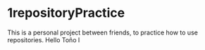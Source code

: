 # 1repositoryPractice
This is a personal project between friends, to practice how to use repositories.
Hello Toño l